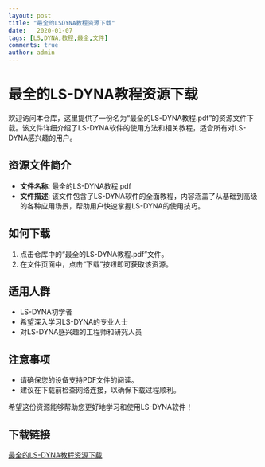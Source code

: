 ```yaml
---
layout: post
title: "最全的LSDYNA教程资源下载"
date:   2020-01-07
tags: [LS,DYNA,教程,最全,文件]
comments: true
author: admin
---
```

# 最全的LS-DYNA教程资源下载

欢迎访问本仓库，这里提供了一份名为“最全的LS-DYNA教程.pdf”的资源文件下载。该文件详细介绍了LS-DYNA软件的使用方法和相关教程，适合所有对LS-DYNA感兴趣的用户。

## 资源文件简介

- **文件名称**: 最全的LS-DYNA教程.pdf
- **文件描述**: 该文件包含了LS-DYNA软件的全面教程，内容涵盖了从基础到高级的各种应用场景，帮助用户快速掌握LS-DYNA的使用技巧。

## 如何下载

1. 点击仓库中的“最全的LS-DYNA教程.pdf”文件。
2. 在文件页面中，点击“下载”按钮即可获取该资源。

## 适用人群

- LS-DYNA初学者
- 希望深入学习LS-DYNA的专业人士
- 对LS-DYNA感兴趣的工程师和研究人员

## 注意事项

- 请确保您的设备支持PDF文件的阅读。
- 建议在下载前检查网络连接，以确保下载过程顺利。

希望这份资源能够帮助您更好地学习和使用LS-DYNA软件！

## 下载链接

[最全的LS-DYNA教程资源下载](https://pan.quark.cn/s/be1c45fc6d64)